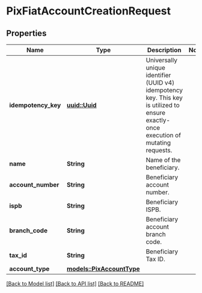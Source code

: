 # PixFiatAccountCreationRequest

## Properties

Name | Type | Description | Notes
------------ | ------------- | ------------- | -------------
**idempotency_key** | [**uuid::Uuid**](uuid::Uuid.md) | Universally unique identifier (UUID v4) idempotency key. This key is utilized to ensure exactly-once execution of mutating requests. | 
**name** | **String** | Name of the beneficiary. | 
**account_number** | **String** | Beneficiary account number. | 
**ispb** | **String** | Beneficiary ISPB. | 
**branch_code** | **String** | Beneficiary account branch code. | 
**tax_id** | **String** | Beneficiary Tax ID. | 
**account_type** | [**models::PixAccountType**](PixAccountType.md) |  | 

[[Back to Model list]](../README.md#documentation-for-models) [[Back to API list]](../README.md#documentation-for-api-endpoints) [[Back to README]](../README.md)


